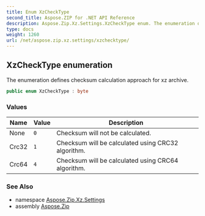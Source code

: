 ```yaml
---
title: Enum XzCheckType
second_title: Aspose.ZIP for .NET API Reference
description: Aspose.Zip.Xz.Settings.XzCheckType enum. The enumeration defines checksum calculation approach for xz archive
type: docs
weight: 1260
url: /net/aspose.zip.xz.settings/xzchecktype/
---
```

## XzCheckType enumeration

The enumeration defines checksum calculation approach for xz archive.

```csharp
public enum XzCheckType : byte
```

### Values

| Name | Value | Description |
| --- | --- | --- |
| None | `0` | Checksum will not be calculated. |
| Crc32 | `1` | Checksum will be calculated using CRC32 algorithm. |
| Crc64 | `4` | Checksum will be calculated using CRC64 algorithm. |

### See Also

* namespace [Aspose.Zip.Xz.Settings](../../aspose.zip.xz.settings/)
* assembly [Aspose.Zip](../../)


